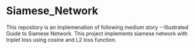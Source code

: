 # Siamese_Network
This repository is an implemenation of following medium story --Illustrated Guide to Siamese Network. This project implements siamese network with triplet loss using cosine and L2 loss function.
